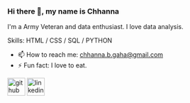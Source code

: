 ### Hi there 👋, my name is Chhanna
I'm a Army Veteran and data enthusiast. I love data analysis.

Skills:  HTML / CSS / SQL / PYTHON

- 📫 How to reach me: chhanna.b.gaha@gmail.com 
- ⚡ Fun fact: I love to eat. 


[<img src='https://cdn.jsdelivr.net/npm/simple-icons@3.0.1/icons/github.svg' alt='github' height='40'>](https://github.com/cgaha)  [<img src='https://cdn.jsdelivr.net/npm/simple-icons@3.0.1/icons/linkedin.svg' alt='linkedin' height='40'>](https://www.linkedin.com/in/https://www.linkedin.com/in/chhannagaha//)  

